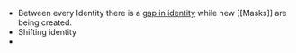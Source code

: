 - Between every Identity there is a [gap in identity](https://gapinidentity.mystrikingly.com/) while new [[Masks]] are being created.
- Shifting identity
-
